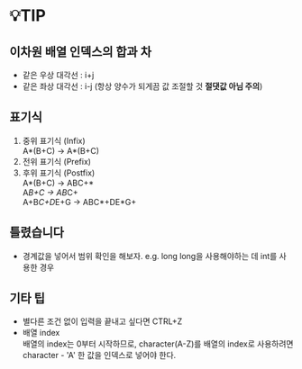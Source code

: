 # 💡TIP
## 이차원 배열 인덱스의 합과 차
- 같은 우상 대각선 : i+j
- 같은 좌상 대각선 : i-j (항상 양수가 되게끔 값 조절할 것 **절댓값 아님 주의**)
## 표기식
1. 중위 표기식 (Infix) <br>
  A*(B+C) -> A*(B+C)
2. 전위 표기식 (Prefix)
3. 후위 표기식 (Postfix) <br>
  A*(B+C) -> ABC+* <br>
  A*B+C -> AB*C+ <br>
  A+B*C+D*E+G -> ABC*+DE*G+
  
## 틀렸습니다
- 경계값을 넣어서 범위 확인을 해보자. e.g. long long을 사용해야하는 데 int를 사용한 경우
## 기타 팁
- 별다른 조건 없이 입력을 끝내고 싶다면 CTRL+Z
- 배열 index<br>
배열의 index는 0부터 시작하므로, character(A-Z)를 배열의 index로 사용하려면 character - 'A' 한 값을 인덱스로 넣어야 한다.
